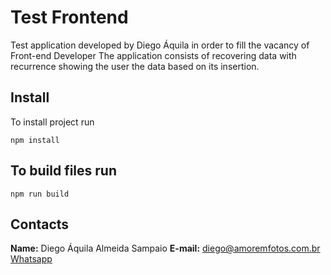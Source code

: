 # Test Frontend

Test application developed by Diego Áquila in order to fill the vacancy of Front-end Developer
The application consists of recovering data with recurrence showing the user the data based on its insertion.

## Install
To install project run
````
npm install
````

## To build files run 
````
npm run build
````

## Contacts

**Name:** Diego Áquila Almeida Sampaio
**E-mail:** diego@amoremfotos.com.br
[Whatsapp](https://wa.me/557799100208)
